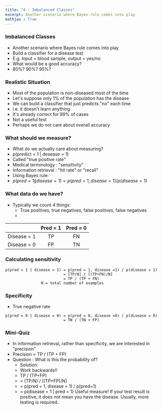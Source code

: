 ```yaml
---
title: "4 : Imbalanced Classes" 
excerpt: Another scenario where Bayes rule comes into play
mathjax : True
---
```


### Imbalanced Classes
- Another scenario where Bayes rule comes into play
- Build a classifier for a disease test
- E.g. Input = blood sample, output = yes/no
- What would be a good accuracy?
- 80%? 90%? 95%?

### Realistic Situation
- Most of the population is non-diseased most of the time
- Let's suppose only 1% of the population has the disease
- We can build a classifier that just predicts "no" each time
- i.e. it doesn't learn anything
- It's already correct for 99% of cases
- Not a useful test
- Perhaps we do not care about overall accuracy

### What should we measure?
- What do we actually care about measuring?
- p(predict = 1 \| desease = 1)
- Called "true positive rate"
- Medical terminology : "sensitivity"
- Information retrieval : "hit rate" or "recall"
- Using Bayes rule:
- $p(pred = 1 \| disease = 1) = p(pred = 1, disease = 1) / p(disease = 1)$

### What data do we have?
- Typically we count 4 things:
    + True positives, true negatives, false positives, false negatives
    + 
|              | Pred = 1 | Pred = 0 |
|:------------:|:--------:|:--------:|
| Disease = 1  |TP        |FN        |
| Disease = 0  |FP        |TN        |

### Calculating sensitivity
```
p(pred = 1 | disease = 1) = p(pred = 1, disease =1) / p(disease = 1)
                          = [TP/N] / [(TP+FN)/N]
                          = TP / (TP + FN)
                N = total number of examples
```

### Specificity
- True negative rate
```
p(pred = 0 | disease = 0) = p(pred = 0, disease =0) / p(disease = 0)
                          = TN / (TN + FP)
```

### Mini-Quiz
- In information retrieval, rather than specificity, we are interested in "precision"
- Precision = TP / (TP + FP)
- Question : What is this the probability of?
    + Solution:
    + Work backwards!!
    + TP / (TP+FP)
    + = (TP/N) / \[(TP+FP)/N\]
    + = p(pred = 1, disease = 1) / p(pred=1)
    + = p(disease = 1 | pred = 1)
Useful measure! If your test result is positive, it does not mean you have the disease. Usually, more testing is required.
